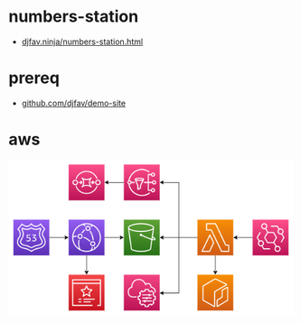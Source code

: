 # numbers-station

- [djfav.ninja/numbers-station.html](https://djfav.ninja/numbers-station.html)

# prereq

- [github.com/djfav/demo-site](https://github.com/djfav/demo-site)

# aws

![diagram](./numbers-station.drawio.png)
